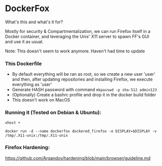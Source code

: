 # DockerFox

What's this and what's it for?

Mostly for security & Compartmentalization, we can run Firefox itself in a Docker container, and leveraging the Unix' X11 server to spawn FF's GUI and use it as usual. 

Note: This doesn't seem to work anymore. Haven't had time to update

### This Dockerfile

- By default everything will be ran as root, so we create a new user 'user' and then, after updating repositories and installing Firefox, we execute everything as 'user'
- Generate HASH password with command `mkpasswd -p sha-512 admin123`
- (Optionally) Create a bashrc profile and drop it in the docker build folder
- This doesn't work on MacOS

### Running it (Tested on Debian & Ubuntu):

`xhost +`

`docker run -d --name dockerfox dockered_firefox -e DISPLAY=$DISPLAY -v /tmp/.X11-unix:/tmp/.X11-unix`

### Firefox Hardening:
https://github.com/Argandov/hardening/blob/main/browser/guideline.md

